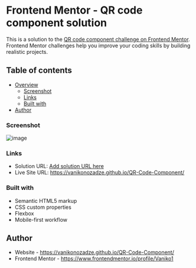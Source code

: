 # Frontend Mentor - QR code component solution

This is a solution to the [QR code component challenge on Frontend Mentor](https://www.frontendmentor.io/challenges/qr-code-component-iux_sIO_H). Frontend Mentor challenges help you improve your coding skills by building realistic projects.

## Table of contents

- [Overview](#overview)
  - [Screenshot](#screenshot)
  - [Links](#links)
  - [Built with](#built-with)
- [Author](#author)


### Screenshot

![image](https://github.com/vanikonozadze/QR-Code-Component/assets/115501603/3e56b946-be85-4b73-9797-9321a12bc7cf)

### Links

- Solution URL: [Add solution URL here](https://your-solution-url.com)
- Live Site URL: https://vanikonozadze.github.io/QR-Code-Component/

### Built with

- Semantic HTML5 markup
- CSS custom properties
- Flexbox
- Mobile-first workflow
## Author

- Website - https://vanikonozadze.github.io/QR-Code-Component/
- Frontend Mentor - https://www.frontendmentor.io/profile/Vaniko1
